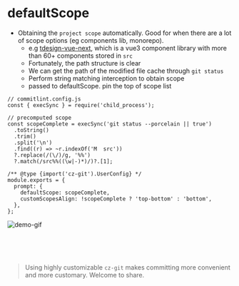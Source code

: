 # defaultScope

- Obtaining the `project scope` automatically. Good for when there are a lot of scope options (eg components lib, monorepo).
  - e.g [tdesign-vue-next](https://github.com/Tencent/tdesign-vue-next), which is a vue3 component library with more than 60+ components stored in `src`
  - Fortunately, the path structure is clear
  - We can get the path of the modified file cache through `git status`
  - Perform string matching interception to obtain scope
  - passed to defaultScope. pin the top of scope list

```js{5-11,16,17}
// commitlint.config.js
const { execSync } = require('child_process');

// precomputed scope
const scopeComplete = execSync('git status --porcelain || true')
  .toString()
  .trim()
  .split('\n')
  .find((r) => ~r.indexOf('M  src'))
  ?.replace(/(\/)/g, '%%')
  ?.match(/src%%((\w|-)*)/)?.[1];

/** @type {import('cz-git').UserConfig} */
module.exports = {
  prompt: {
    defaultScope: scopeComplete,
    customScopesAlign: !scopeComplete ? 'top-bottom' : 'bottom',
  },
};
```

![demo-gif](https://user-images.githubusercontent.com/40693636/172989830-c3e436ad-adab-42f5-973f-b97f33748939.gif)

<br>
<br>
<br>

> Using highly customizable `cz-git` makes committing more convenient and more customary. Welcome to share.
